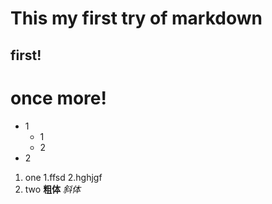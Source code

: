 # This my first try of markdown
## first!
# once more!
* 1
    * 1
    * 2
* 2
1. one
   1.ffsd
   2.hghjgf
3. two
**粗体**
*斜体*
